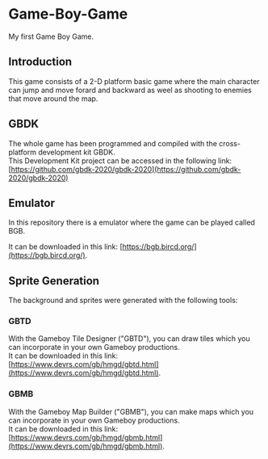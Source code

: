 # Game-Boy-Game
My first Game Boy Game.

## Introduction
This game consists of a 2-D platform basic game where the main character can jump and move forard and backward as weel as shooting to enemies that move around the map.

## GBDK
The whole game has been programmed and compiled with the cross-platform development kit GBDK.  
This Development Kit project can be accessed in the following link: [https://github.com/gbdk-2020/gbdk-2020](https://github.com/gbdk-2020/gbdk-2020)

## Emulator
In this repository there is a emulator where the game can be played called BGB.  

It can be downloaded in this link: [https://bgb.bircd.org/](https://bgb.bircd.org/).

## Sprite Generation
The background and sprites were generated with the following tools: 

### GBTD
With the Gameboy Tile Designer ("GBTD"), you can draw tiles which you can incorporate in your own Gameboy productions.  
It can be downloaded in this link: [https://www.devrs.com/gb/hmgd/gbtd.html](https://www.devrs.com/gb/hmgd/gbtd.html).  

### GBMB
With the Gameboy Map Builder ("GBMB"), you can make maps which you can incorporate in your own Gameboy productions.  
It can be downloaded in this link: [https://www.devrs.com/gb/hmgd/gbmb.html](https://www.devrs.com/gb/hmgd/gbmb.html).
